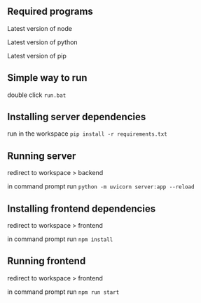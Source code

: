## Required programs
Latest version of node

Latest version of python

Latest version of pip

## Simple way to run
double click `run.bat`


## Installing server dependencies
run in the workspace `pip install -r requirements.txt`

## Running server
redirect to workspace > backend

in command prompt run `python -m uvicorn server:app --reload`

## Installing frontend dependencies
redirect to workspace > frontend

in command prompt run `npm install`

## Running frontend
redirect to workspace > frontend

in command prompt run `npm run start`